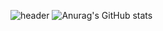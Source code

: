 ![header](https://capsule-render.vercel.app/api?type=Cylinder)
![Anurag's GitHub stats](https://github-readme-stats.vercel.app/api?username=KOREAMANDOO&show_icons=true&theme=radical)
